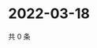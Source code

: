 # 2022-03-18

共 0 条

<!-- BEGIN WEIBO -->
<!-- 最后更新时间 Fri Mar 18 2022 03:27:11 GMT+0800 (China Standard Time) -->

<!-- END WEIBO -->
